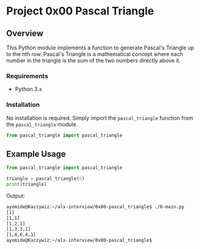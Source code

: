 # Project 0x00 Pascal Triangle

## Overview

This Python module implements a function to generate Pascal's Triangle up to the nth row. Pascal's Triangle is a mathematical concept where each number in the triangle is the sum of the two numbers directly above it.

### Requirements

- Python 3.x

### Installation

No installation is required. Simply import the `pascal_triangle` function from the `pascal_triangle` module.

```py
from pascal_triangle import pascal_triangle
```

## Example Usage

```py
from pascal_triangle import pascal_triangle

triangle = pascal_triangle(5)
print(triangle)
```

Output:

```sh
ayomide@Kazzywiz:~/alx-interview/0x00-pascal_triangle$ ./0-main.py 
[1]
[1,1]
[1,2,1]
[1,3,3,1]
[1,4,6,4,1]
ayomide@Kazzywiz:~/alx-interview/0x00-pascal_triangle$ 
```
